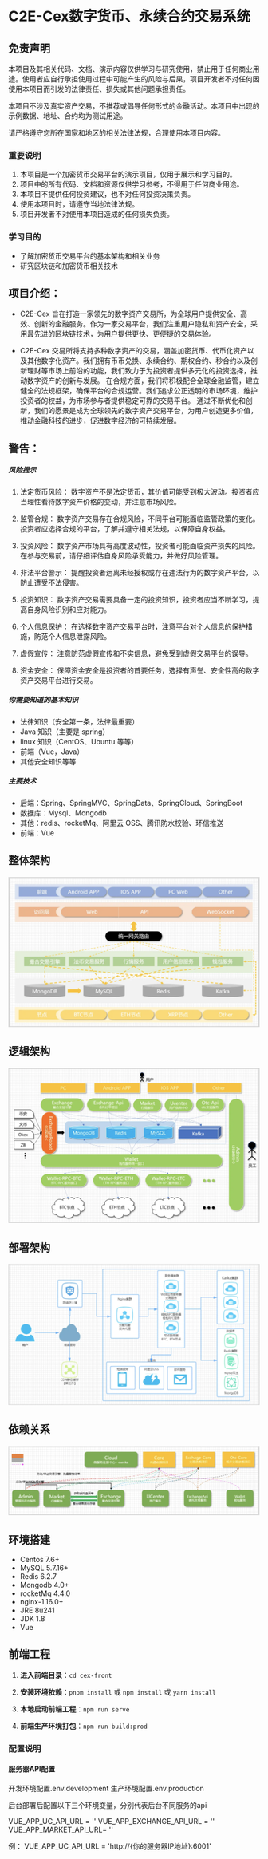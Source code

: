 # C2E-Cex数字货币、永续合约交易系统

## 免责声明

本项目及其相关代码、文档、演示内容仅供学习与研究使用，禁止用于任何商业用途。使用者应自行承担使用过程中可能产生的风险与后果，项目开发者不对任何因使用本项目而引发的法律责任、损失或其他问题承担责任。

本项目不涉及真实资产交易，不推荐或倡导任何形式的金融活动。本项目中出现的示例数据、地址、合约均为测试用途。

请严格遵守您所在国家和地区的相关法律法规，合理使用本项目内容。

### 重要说明

1. 本项目是一个加密货币交易平台的演示项目，仅用于展示和学习目的。
2. 项目中的所有代码、文档和资源仅供学习参考，不得用于任何商业用途。
3. 本项目不提供任何投资建议，也不对任何投资决策负责。
4. 使用本项目时，请遵守当地法律法规。
5. 项目开发者不对使用本项目造成的任何损失负责。

### 学习目的

- 了解加密货币交易平台的基本架构和相关业务
- 研究区块链和加密货币相关技术

## 项目介绍：
- C2E-Cex 旨在打造一家领先的数字资产交易所，为全球用户提供安全、高效、创新的金融服务。作为一家交易平台，我们注重用户隐私和资产安全，采用最先进的区块链技术，为用户提供更快、更便捷的交易体验。

- C2E-Cex 交易所将支持多种数字资产的交易，涵盖加密货币、代币化资产以及其他数字化资产。我们拥有币币兑换、永续合约、期权合约、秒合约以及创新理财等市场上前沿的功能，我们致力于为投资者提供多元化的投资选择，推动数字资产的创新与发展。
在合规方面，我们将积极配合全球金融监管，建立健全的法规框架，确保平台的合规运营。我们追求公正透明的市场环境，维护投资者的权益，为市场参与者提供稳定可靠的交易平台。
通过不断优化和创新，我们的愿景是成为全球领先的数字资产交易平台，为用户创造更多价值，推动金融科技的进步，促进数字经济的可持续发展。

## 警告：

##### 风险提示

1. 法定货币风险：
数字资产不是法定货币，其价值可能受到极大波动。投资者应当理性看待数字资产价格的变动，并注意市场风险。

2. 监管合规：
数字资产交易存在合规风险，不同平台可能面临监管政策的变化。投资者应选择合规的平台，了解并遵守相关法规，以保障自身权益。

3. 投资风险：
数字资产市场具有高度波动性，投资者可能面临资产损失的风险。在参与交易前，请仔细评估自身风险承受能力，并做好风险管理。

4. 非法平台警示：
提醒投资者远离未经授权或存在违法行为的数字资产平台，以防止遭受不法侵害。

5. 投资知识：
数字资产交易需要具备一定的投资知识，投资者应当不断学习，提高自身风险识别和应对能力。

6. 个人信息保护：
在选择数字资产交易平台时，注意平台对个人信息的保护措施，防范个人信息泄露风险。

7. 虚假宣传：
注意防范虚假宣传和不实信息，避免受到虚假交易平台的误导。

8. 资金安全：
保障资金安全是投资者的首要任务，选择有声誉、安全性高的数字资产交易平台进行交易。


##### 你需要知道的基本知识

- 法律知识（安全第一条，法律最重要）<br>
- Java 知识（主要是 spring）<br>
- linux 知识（CentOS、Ubuntu 等等）<br>
- 前端（Vue，Java）<br>
- 其他安全知识等等

##### 主要技术

- 后端：Spring、SpringMVC、SpringData、SpringCloud、SpringBoot<br>
- 数据库：Mysql、Mongodb<br>
- 其他：redis、rocketMq、阿里云 OSS、腾讯防水校验、环信推送<br>
- 前端：Vue<br>


## 整体架构
#### ![Topology-Image](image/pic1.png)

## 逻辑架构

#### ![Topology-Image](image/pic2.png)

## 部署架构

#### ![Topology-Image](image/pic3.png)

## 依赖关系

#### ![Topology-Image](image/pic4.png)

## 环境搭建

- Centos 7.6+
- MySQL 5.7.16+
- Redis 6.2.7
- Mongodb 4.0+
- rocketMq 4.4.0
- nginx-1.16.0+
- JRE 8u241
- JDK 1.8
- Vue

## 前端工程

1. **进入前端目录**：`cd cex-front`

2. **安装环境依赖**：`pnpm install` 或 `npm install` 或 `yarn install`

3. **本地启动前端工程**：`npm run serve`

4. **前端生产环境打包**：`npm run build:prod`

### 配置说明

#### 服务器API配置

开发环境配置.env.development
生产环境配置.env.production

后台部署后配置以下三个环境变量，分别代表后台不同服务的api

VUE_APP_UC_API_URL = ''
VUE_APP_EXCHANGE_API_URL = ''
VUE_APP_MARKET_API_URL= ''

例：
VUE_APP_UC_API_URL = 'http://{你的服务器IP地址}:6001'